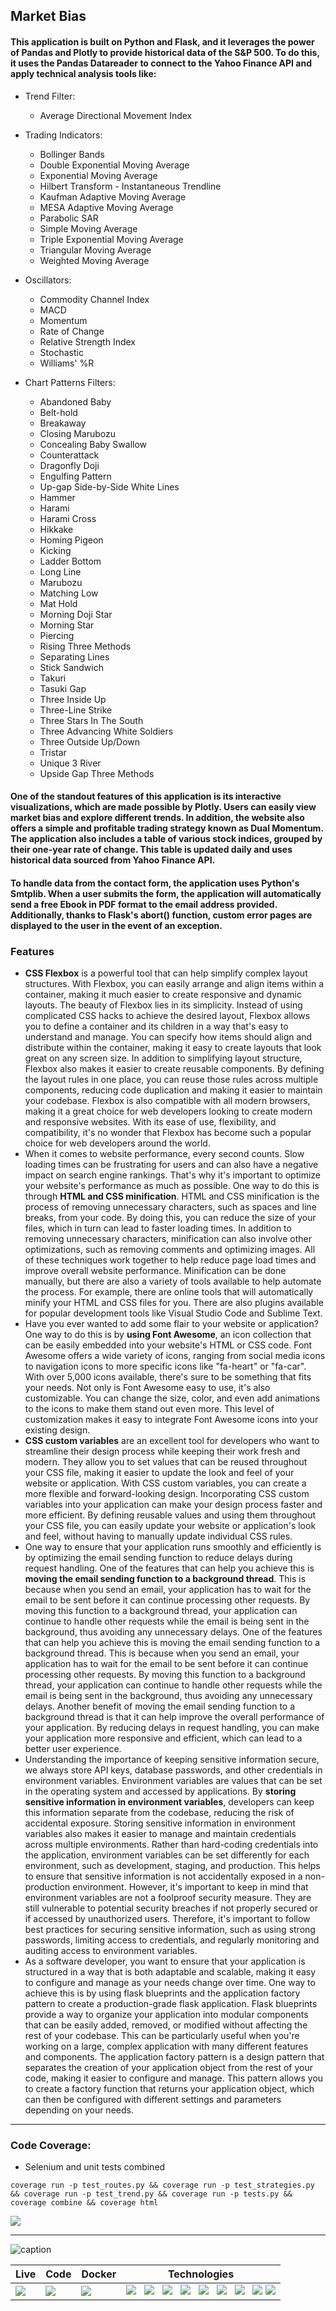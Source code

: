 ## Market Bias

#### This application is built on Python and Flask, and it leverages the power of Pandas and Plotly to provide historical data of the S&P 500. To do this, it uses the Pandas Datareader to connect to the Yahoo Finance API and apply technical analysis tools like:

* Trend Filter:
   * Average Directional Movement Index 

* Trading Indicators: 
   * Bollinger Bands
   * Double Exponential Moving Average
   * Exponential Moving Average
   * Hilbert Transform - Instantaneous Trendline
   * Kaufman Adaptive Moving Average
   * MESA Adaptive Moving Average
   * Parabolic SAR
   * Simple Moving Average
   * Triple Exponential Moving Average
   * Triangular Moving Average
   * Weighted Moving Average 

* Oscillators:
   * Commodity Channel Index
   * MACD
   * Momentum
   * Rate of Change
   * Relative Strength Index
   * Stochastic
   * Williams' %R

* Chart Patterns Filters:
   * Abandoned Baby
   * Belt-hold
   * Breakaway
   * Closing Marubozu
   * Concealing Baby Swallow
   * Counterattack
   * Dragonfly Doji
   * Engulfing Pattern
   * Up-gap Side-by-Side White Lines
   * Hammer
   * Harami
   * Harami Cross
   * Hikkake
   * Homing Pigeon
   * Kicking
   * Ladder Bottom
   * Long Line
   * Marubozu
   * Matching Low
   * Mat Hold
   * Morning Doji Star
   * Morning Star
   * Piercing
   * Rising Three Methods
   * Separating Lines
   * Stick Sandwich
   * Takuri
   * Tasuki Gap
   * Three Inside Up
   * Three-Line Strike
   * Three Stars In The South
   * Three Advancing White Soldiers
   * Three Outside Up/Down
   * Tristar
   * Unique 3 River
   * Upside Gap Three Methods

#### One of the standout features of this application is its interactive visualizations, which are made possible by Plotly. Users can easily view market bias and explore different trends. In addition, the website also offers a simple and profitable trading strategy known as Dual Momentum. The application also includes a table of various stock indices, grouped by their one-year rate of change. This table is updated daily and uses historical data sourced from Yahoo Finance API.

#### To handle data from the contact form, the application uses Python's Smtplib. When a user submits the form, the application will automatically send a free Ebook in PDF format to the email address provided. Additionally, thanks to Flask's abort() function, custom error pages are displayed to the user in the event of an exception.

### Features
* **CSS Flexbox** is a powerful tool that can help simplify complex layout structures. With Flexbox, you can easily arrange and align items within a container, making it much easier to create responsive and dynamic layouts. The beauty of Flexbox lies in its simplicity. Instead of using complicated CSS hacks to achieve the desired layout, Flexbox allows you to define a container and its children in a way that's easy to understand and manage. You can specify how items should align and distribute within the container, making it easy to create layouts that look great on any screen size. In addition to simplifying layout structure, Flexbox also makes it easier to create reusable components. By defining the layout rules in one place, you can reuse those rules across multiple components, reducing code duplication and making it easier to maintain your codebase. Flexbox is also compatible with all modern browsers, making it a great choice for web developers looking to create modern and responsive websites. With its ease of use, flexibility, and compatibility, it's no wonder that Flexbox has become such a popular choice for web developers around the world.
* When it comes to website performance, every second counts. Slow loading times can be frustrating for users and can also have a negative impact on search engine rankings. That's why it's important to optimize your website's performance as much as possible. One way to do this is through **HTML and CSS minification**. HTML and CSS minification is the process of removing unnecessary characters, such as spaces and line breaks, from your code. By doing this, you can reduce the size of your files, which in turn can lead to faster loading times. In addition to removing unnecessary characters, minification can also involve other optimizations, such as removing comments and optimizing images. All of these techniques work together to help reduce page load times and improve overall website performance. Minification can be done manually, but there are also a variety of tools available to help automate the process. For example, there are online tools that will automatically minify your HTML and CSS files for you. There are also plugins available for popular development tools like Visual Studio Code and Sublime Text.
* Have you ever wanted to add some flair to your website or application? One way to do this is by **using Font Awesome**, an icon collection that can be easily embedded into your website's HTML or CSS code. Font Awesome offers a wide variety of icons, ranging from social media icons to navigation icons to more specific icons like "fa-heart" or "fa-car". With over 5,000 icons available, there's sure to be something that fits your needs. Not only is Font Awesome easy to use, it's also customizable. You can change the size, color, and even add animations to the icons to make them stand out even more. This level of customization makes it easy to integrate Font Awesome icons into your existing design.
* **CSS custom variables** are an excellent tool for developers who want to streamline their design process while keeping their work fresh and modern. They allow you to set values that can be reused throughout your CSS file, making it easier to update the look and feel of your website or application. With CSS custom variables, you can create a more flexible and forward-looking design. Incorporating CSS custom variables into your application can make your design process faster and more efficient. By defining reusable values and using them throughout your CSS file, you can easily update your website or application's look and feel, without having to manually update individual CSS rules.
* One way to ensure that your application runs smoothly and efficiently is by optimizing the email sending function to reduce delays during request handling. One of the features that can help you achieve this is **moving the email sending function to a background thread**. This is because when you send an email, your application has to wait for the email to be sent before it can continue processing other requests. By moving this function to a background thread, your application can continue to handle other requests while the email is being sent in the background, thus avoiding any unnecessary delays. One of the features that can help you achieve this is moving the email sending function to a background thread. This is because when you send an email, your application has to wait for the email to be sent before it can continue processing other requests. By moving this function to a background thread, your application can continue to handle other requests while the email is being sent in the background, thus avoiding any unnecessary delays. Another benefit of moving the email sending function to a background thread is that it can help improve the overall performance of your application. By reducing delays in request handling, you can make your application more responsive and efficient, which can lead to a better user experience.
* Understanding the importance of keeping sensitive information secure, we always store API keys, database passwords, and other credentials in environment variables. Environment variables are values that can be set in the operating system and accessed by applications. By **storing sensitive information in environment variables**, developers can keep this information separate from the codebase, reducing the risk of accidental exposure. Storing sensitive information in environment variables also makes it easier to manage and maintain credentials across multiple environments. Rather than hard-coding credentials into the application, environment variables can be set differently for each environment, such as development, staging, and production. This helps to ensure that sensitive information is not accidentally exposed in a non-production environment. However, it's important to keep in mind that environment variables are not a foolproof security measure. They are still vulnerable to potential security breaches if not properly secured or if accessed by unauthorized users. Therefore, it's important to follow best practices for securing sensitive information, such as using strong passwords, limiting access to credentials, and regularly monitoring and auditing access to environment variables.
* As a software developer, you want to ensure that your application is structured in a way that is both adaptable and scalable, making it easy to configure and manage as your needs change over time. One way to achieve this is by using flask blueprints and the application factory pattern to create a production-grade flask application. Flask blueprints provide a way to organize your application into modular components that can be easily added, removed, or modified without affecting the rest of your codebase. This can be particularly useful when you're working on a large, complex application with many different features and components. The application factory pattern is a design pattern that separates the creation of your application object from the rest of your code, making it easier to configure and manage. This pattern allows you to create a factory function that returns your application object, which can then be configured with different settings and parameters depending on your needs. 

----------------------------------------------------------------

### Code Coverage:
* Selenium and unit tests combined

```
coverage run -p test_routes.py && coverage run -p test_strategies.py && coverage run -p test_trend.py && coverage run -p tests.py && coverage combine && coverage html

```


<img src="https://github.com/mjaroszewski1979/market_bias_v2/blob/main/cov_report.png">

----------------------------------------------------------------

   ![caption](https://github.com/mjaroszewski1979/market_bias_v2/blob/main/market_bias_mockup.png) 

  Live | Code | Docker | Technologies
  ---- | ---- | ------ |------------
  [<img src="https://github.com/mjaroszewski1979/mjaroszewski1979/blob/main/pyan1.png">](http://mjaroszewski.pythonanywhere.com/) | [<img src="https://github.com/mjaroszewski1979/mjaroszewski1979/blob/main/github_g.png">](https://github.com/mjaroszewski1979/market_bias_v2) | [<img src="https://github.com/mjaroszewski1979/mjaroszewski1979/blob/main/docker_g.png">](https://hub.docker.com/r/maciej1245/market_bias) | <img src="https://github.com/mjaroszewski1979/mjaroszewski1979/blob/main/python_g.png"> &nbsp; <img src="https://github.com/mjaroszewski1979/mjaroszewski1979/blob/main/flask.png"> &nbsp; <img src="https://github.com/mjaroszewski1979/mjaroszewski1979/blob/main/pandas.png"> &nbsp; <img src="https://github.com/mjaroszewski1979/mjaroszewski1979/blob/main/numpy_g.png"> &nbsp; <img src="https://github.com/mjaroszewski1979/mjaroszewski1979/blob/main/jinja_g.png"> &nbsp; <img src="https://github.com/mjaroszewski1979/mjaroszewski1979/blob/main/matplotlib_g.png"> &nbsp; <img src="https://github.com/mjaroszewski1979/mjaroszewski1979/blob/main/plotly.png"> &nbsp; <img src="https://github.com/mjaroszewski1979/mjaroszewski1979/blob/main/html_g.png"> <img src="https://github.com/mjaroszewski1979/mjaroszewski1979/blob/main/css_g.png">
  

